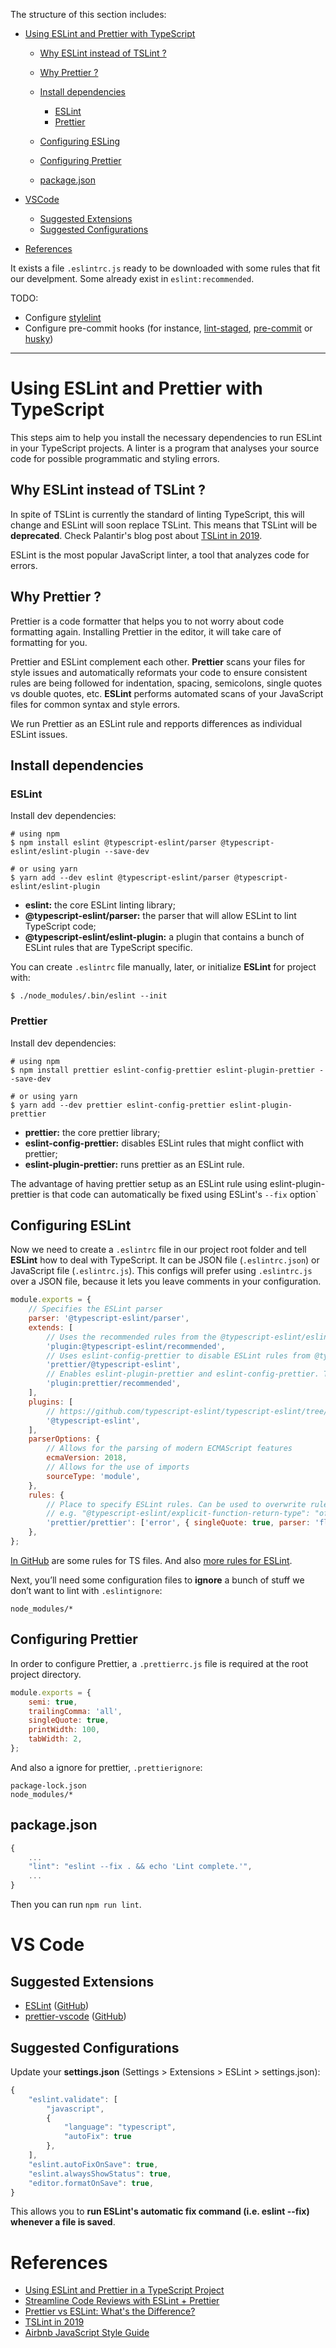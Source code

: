 The structure of this section includes:

- [Using ESLint and Prettier with TypeScript](#Using-ESLint-and-Prettier-with-TypeScript)

  - [Why ESLint instead of TSLint ?](#Why-ESLint-instead-of-TSLint-?])
  - [Why Prettier ? ](#Why-Prettier-?)
  - [Install dependencies](#install-dependencies)

    - [ESLint](#ESLint)
    - [Prettier](#Prettier)

  - [Configuring ESLing](#Configuring-ESLint)
  - [Configuring Prettier](#Configuring-Prettier)
  - [package.json](#package.json)

- [VSCode](#VS-Code)

  - [Suggested Extensions](#Suggested-Extensions)
  - [Suggested Configurations](#Suggested-Configurations)

- [References](#References)

It exists a file `.eslintrc.js` ready to be downloaded with some rules that fit our develpment. Some already exist in `eslint:recommended`.

TODO:

- Configure [stylelint](https://stylelint.io/)
- Configure pre-commit hooks (for instance, [lint-staged](https://github.com/okonet/lint-staged), [pre-commit](https://github.com/observing/pre-commit) or [husky](https://github.com/typicode/husky#readme))

---

# Using ESLint and Prettier with TypeScript

This steps aim to help you install the necessary dependencies to run ESLint in your TypeScript projects. A linter is a program that analyses your source code for possible programmatic and styling errors.

## Why ESLint instead of TSLint ?

In spite of TSLint is currently the standard of linting TypeScript, this will change and ESLint will soon replace TSLint. This means that TSLint will be **deprecated**. Check Palantir's blog post about [TSLint in 2019](https://medium.com/palantir/tslint-in-2019-1a144c2317a9).

ESLint is the most popular JavaScript linter, a tool that analyzes code for errors.

## Why Prettier ?

Prettier is a code formatter that helps you to not worry about code formatting again. Installing Prettier in the editor, it will take care of formatting for you.

Prettier and ESLint complement each other. **Prettier** scans your files for style issues and automatically reformats your code to ensure consistent rules are being followed for indentation, spacing, semicolons, single quotes vs double quotes, etc. **ESLint** performs automated scans of your JavaScript files for common syntax and style errors.

We run Prettier as an ESLint rule and repports differences as individual ESLint issues.

## Install dependencies

### ESLint

Install dev dependencies:

```shell
# using npm
$ npm install eslint @typescript-eslint/parser @typescript-eslint/eslint-plugin --save-dev

# or using yarn
$ yarn add --dev eslint @typescript-eslint/parser @typescript-eslint/eslint-plugin
```

- **eslint:** the core ESLint linting library;
- **@typescript-eslint/parser:** the parser that will allow ESLint to lint TypeScript code;
- **@typescript-eslint/eslint-plugin:** a plugin that contains a bunch of ESLint rules that are TypeScript specific.

You can create `.eslintrc` file manually, later, or initialize **ESLint** for project with:

```shell
$ ./node_modules/.bin/eslint --init
```

### Prettier

Install dev dependencies:

```shell
# using npm
$ npm install prettier eslint-config-prettier eslint-plugin-prettier --save-dev

# or using yarn
$ yarn add --dev prettier eslint-config-prettier eslint-plugin-prettier
```

- **prettier:** the core prettier library;
- **eslint-config-prettier:** disables ESLint rules that might conflict with prettier;
- **eslint-plugin-prettier:** runs prettier as an ESLint rule.

The advantage of having prettier setup as an ESLint rule using eslint-plugin-prettier is that code can automatically be fixed using ESLint's `--fix` option`

## Configuring ESLint

Now we need to create a `.eslintrc` file in our project root folder and tell **ESLint** how to deal with TypeScript. It can be JSON file (`.eslintrc.json`) or JavaScript file (`.eslintrc.js`). This configs will prefer using `.eslintrc.js` over a JSON file, because it lets you leave comments in your configuration.

```javascript
module.exports = {
	// Specifies the ESLint parser
	parser: '@typescript-eslint/parser',
	extends: [
		// Uses the recommended rules from the @typescript-eslint/eslint-plugin
		'plugin:@typescript-eslint/recommended',
		// Uses eslint-config-prettier to disable ESLint rules from @typescript-eslint/eslint-plugin that would conflict with prettier
		'prettier/@typescript-eslint',
		// Enables eslint-plugin-prettier and eslint-config-prettier. This will display prettier errors as ESLint errors. Make sure this is always the last configuration in the extends array.
		'plugin:prettier/recommended',
	],
	plugins: [
		// https://github.com/typescript-eslint/typescript-eslint/tree/master/packages/eslint-plugin#supported-rules
		'@typescript-eslint',
	],
	parserOptions: {
		// Allows for the parsing of modern ECMAScript features
		ecmaVersion: 2018,
		// Allows for the use of imports
		sourceType: 'module',
	},
	rules: {
		// Place to specify ESLint rules. Can be used to overwrite rules specified from the extended configs
		// e.g. "@typescript-eslint/explicit-function-return-type": "off",
		'prettier/prettier': ['error', { singleQuote: true, parser: 'flow' }],
	},
};
```

[In GitHub](https://github.com/typescript-eslint/typescript-eslint/tree/master/packages/eslint-plugin/docs/rules) are some rules for TS files. And also [more rules for ESLint](https://eslint.org/docs/rules/).

Next, you’ll need some configuration files to **ignore** a bunch of stuff we don’t want to lint with `.eslintignore`:

```
node_modules/*
```

## Configuring Prettier

In order to configure Prettier, a `.prettierrc.js` file is required at the root project directory.

```javascript
module.exports = {
	semi: true,
	trailingComma: 'all',
	singleQuote: true,
	printWidth: 100,
	tabWidth: 2,
};
```

And also a ignore for prettier, `.prettierignore`:

```
package-lock.json
node_modules/*
```

## package.json

```javascript
{
    ...
    "lint": "eslint --fix . && echo 'Lint complete.'",
    ...
}
```

Then you can run `npm run lint`.

# VS Code

## Suggested Extensions

- [ESLint](https://marketplace.visualstudio.com/items?itemName=dbaeumer.vscode-eslint) ([GitHub](https://marketplace.visualstudio.com/items?itemName=dbaeumer.vscode-eslint))
- [prettier-vscode](https://marketplace.visualstudio.com/items?itemName=esbenp.prettier-vscode) ([GitHub](https://github.com/prettier/prettier-vscode))

## Suggested Configurations

Update your **settings.json** (Settings > Extensions > ESLint > settings.json):

```javascript
{
    "eslint.validate": [
        "javascript",
        {
            "language": "typescript",
            "autoFix": true
        },
    ],
    "eslint.autoFixOnSave": true,
    "eslint.alwaysShowStatus": true,
    "editor.formatOnSave": true,
}
```

This allows you to **run ESLint's automatic fix command (i.e. eslint --fix) whenever a file is saved**.

# References

- [Using ESLint and Prettier in a TypeScript Project](https://www.robertcooper.me/using-eslint-and-prettier-in-a-typescript-project)
- [Streamline Code Reviews with ESLint + Prettier](https://medium.com/javascript-scene/streamline-code-reviews-with-eslint-prettier-6fb817a6b51d)
- [Prettier vs ESLint: What's the Difference?](https://www.futurehosting.com/blog/prettier-vs-eslint-whats-the-difference/)
- [TSLint in 2019](https://medium.com/palantir/tslint-in-2019-1a144c2317a9)
- [Airbnb JavaScript Style Guide](https://github.com/airbnb/javascript)
